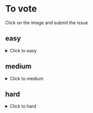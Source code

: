 # To vote
Click on the image and submit the issue

## easy
<details><summary>Click to easy</summary>

[![Vote for Eskeminha](https://fileserver.matissetec.dev/output/similarImages/630649313860780043/7840753182/7840753182/png)](https://github.com/MatissesProjects/GenerateImage/issues/new?title=Vote%20for%20Eskeminha%20easy&body=Good%20luck%20to%20Eskeminha%20thank%20you%20for%20voting.%20One%20vote%20per%20difficulty)
[![Vote for MatissesProjects](https://fileserver.matissetec.dev/output/similarImages/630649313860780043/7292049203/7292049203/png)](https://github.com/MatissesProjects/GenerateImage/issues/new?title=Vote%20for%20MatissesProjects%20easy&body=Good%20luck%20to%20MatissesProjects%20thank%20you%20for%20voting.%20One%20vote%20per%20difficulty)
</details>

## medium
<details><summary>Click to medium</summary>

</details>

## hard
<details><summary>Click to hard</summary>

</details>

